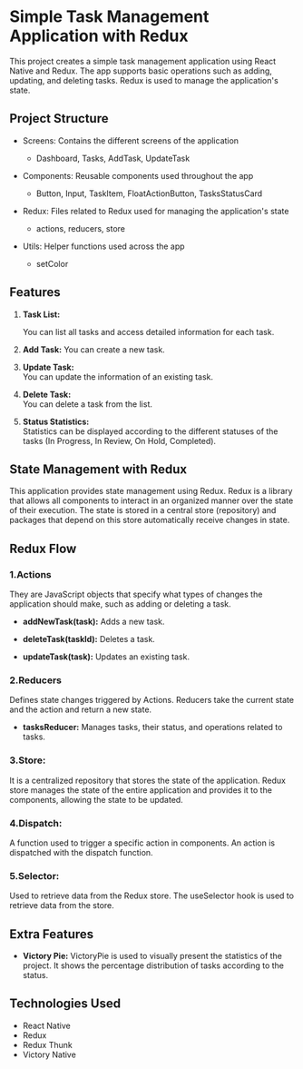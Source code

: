 # Simple Task Management Application with Redux

This project creates a simple task management application using React Native and Redux. The app supports basic operations such as adding, updating, and deleting tasks. Redux is used to manage the application's state.

## Project Structure

- Screens: Contains the different screens of the application

  - Dashboard, Tasks, AddTask, UpdateTask

- Components: Reusable components used throughout the app

  - Button, Input, TaskItem, FloatActionButton, TasksStatusCard

- Redux: Files related to Redux used for managing the application's state

  - actions, reducers, store

- Utils: Helper functions used across the app

  - setColor

## Features

1. **Task List:**

   You can list all tasks and access detailed information for each task.

2. **Add Task:**
   You can create a new task.
3. **Update Task:**  
   You can update the information of an existing task.
4. **Delete Task:**  
   You can delete a task from the list.
5. **Status Statistics:**  
   Statistics can be displayed according to the different statuses of the tasks (In Progress, In Review, On Hold, Completed).

## State Management with Redux

This application provides state management using Redux. Redux is a library that allows all components to interact in an organized manner over the state of their execution. The state is stored in a central store (repository) and packages that depend on this store automatically receive changes in state.

## Redux Flow

### 1.Actions

They are JavaScript objects that specify what types of changes the application should make, such as adding or deleting a task.

- **addNewTask(task):** Adds a new task.

- **deleteTask(taskId):** Deletes a task.

- **updateTask(task):** Updates an existing task.

### 2.Reducers

Defines state changes triggered by Actions. Reducers take the current state and the action and return a new state.

- **tasksReducer:** Manages tasks, their status, and operations related to tasks.

### 3.Store:

It is a centralized repository that stores the state of the application. Redux store manages the state of the entire application and provides it to the components, allowing the state to be updated.

### 4.Dispatch:

A function used to trigger a specific action in components. An action is dispatched with the dispatch function.

### 5.Selector:

Used to retrieve data from the Redux store. The useSelector hook is used to retrieve data from the store.

## Extra Features

- **Victory Pie:** VictoryPie is used to visually present the statistics of the project. It shows the percentage distribution of tasks according to the status.

## Technologies Used

- React Native
- Redux
- Redux Thunk
- Victory Native
